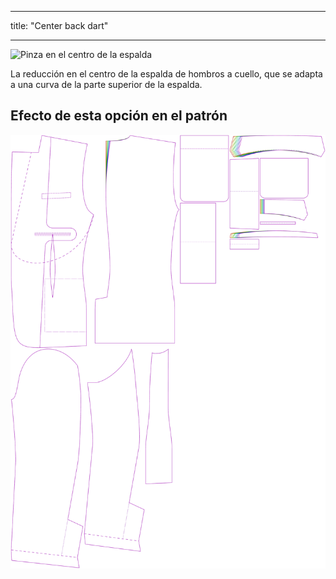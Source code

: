 - - -
title: "Center back dart"
- - -

![Pinza en el centro de la espalda](centerbackdart.svg)

La reducción en el centro de la espalda de hombros a cuello, que se adapta a una curva de la parte superior de la espalda.

## Efecto de esta opción en el patrón

![Esta imagen muestra el efecto de esta opción superponiendo varias variantes que tienen un valor diferente para esta opción](jaeger_centerbackdart_sample.svg "Effect of this option on the pattern")
